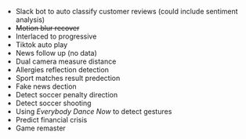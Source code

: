 
* Slack bot to auto classify customer reviews (could include sentiment analysis)
* ~~Motion blur recover~~
* Interlaced to progressive
* Tiktok auto play
* News follow up (no data)
* Dual camera measure distance
* Allergies reflection detection
* Sport matches result predection
* Fake news dection
* Detect soccer penalty direction
* Detect soccer shooting
* Using *Everybody Dance Now* to detect gestures
* Predict financial crisis
* Game remaster
